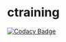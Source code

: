 # ctraining

[![Codacy Badge](https://api.codacy.com/project/badge/Grade/4fb4584224464be28cc726aaf724b99d)](https://app.codacy.com/gh/GoHomeHaymitch/ctraining?utm_source=github.com&utm_medium=referral&utm_content=GoHomeHaymitch/ctraining&utm_campaign=Badge_Grade_Settings)